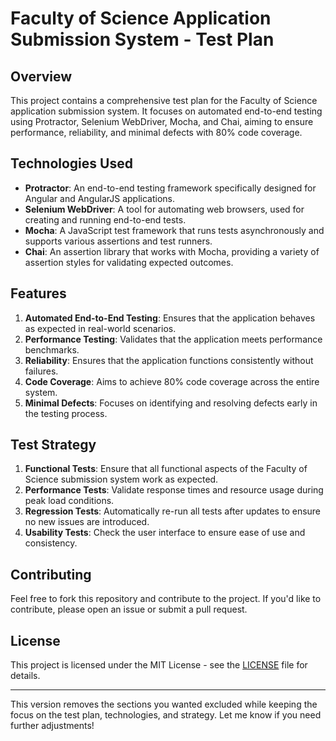 # Faculty of Science Application Submission System - Test Plan

## Overview

This project contains a comprehensive test plan for the Faculty of Science application submission system. It focuses on automated end-to-end testing using Protractor, Selenium WebDriver, Mocha, and Chai, aiming to ensure performance, reliability, and minimal defects with 80% code coverage.

## Technologies Used

- **Protractor**: An end-to-end testing framework specifically designed for Angular and AngularJS applications.
- **Selenium WebDriver**: A tool for automating web browsers, used for creating and running end-to-end tests.
- **Mocha**: A JavaScript test framework that runs tests asynchronously and supports various assertions and test runners.
- **Chai**: An assertion library that works with Mocha, providing a variety of assertion styles for validating expected outcomes.

## Features

1. **Automated End-to-End Testing**: Ensures that the application behaves as expected in real-world scenarios.
2. **Performance Testing**: Validates that the application meets performance benchmarks.
3. **Reliability**: Ensures that the application functions consistently without failures.
4. **Code Coverage**: Aims to achieve 80% code coverage across the entire system.
5. **Minimal Defects**: Focuses on identifying and resolving defects early in the testing process.

## Test Strategy

1. **Functional Tests**: Ensure that all functional aspects of the Faculty of Science submission system work as expected.
2. **Performance Tests**: Validate response times and resource usage during peak load conditions.
3. **Regression Tests**: Automatically re-run all tests after updates to ensure no new issues are introduced.
4. **Usability Tests**: Check the user interface to ensure ease of use and consistency.

## Contributing

Feel free to fork this repository and contribute to the project. If you'd like to contribute, please open an issue or submit a pull request.

## License

This project is licensed under the MIT License - see the [LICENSE](LICENSE) file for details.

---

This version removes the sections you wanted excluded while keeping the focus on the test plan, technologies, and strategy. Let me know if you need further adjustments!
